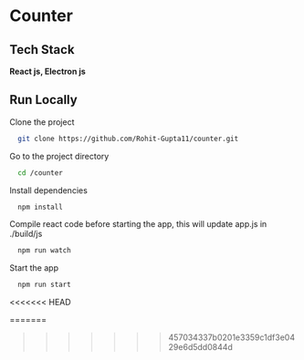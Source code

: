 # Counter

## Tech Stack

**React js, Electron js**

  
## Run Locally

Clone the project

```bash
  git clone https://github.com/Rohit-Gupta11/counter.git
```

Go to the project directory

```bash
  cd /counter
```

Install dependencies

```bash
  npm install
```

Compile react code before starting the app, this will update app.js in ./build/js

```bash
  npm run watch
```

Start the app 

```bash
  npm run start
```

<<<<<<< HEAD
  
=======
  
>>>>>>> 457034337b0201e3359c1df3e0429e6d5dd0844d
